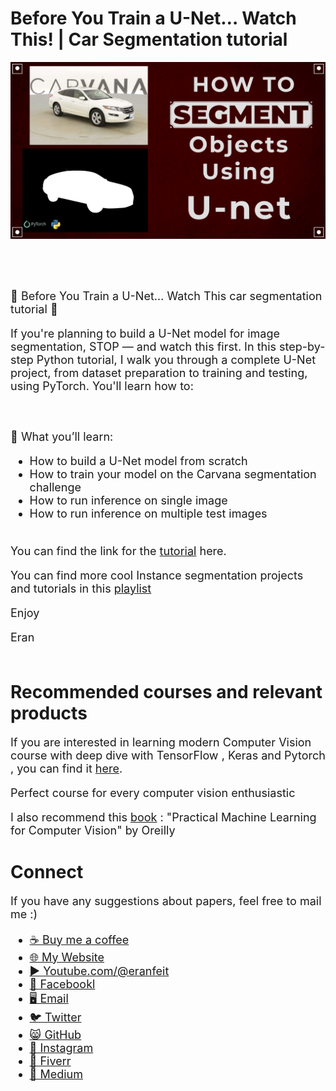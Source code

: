 # Before You Train a U-Net… Watch This! | Car Segmentation tutorial
<p align="center">
  <img width="800" src="How to segment cars using U-net.png" "image">
</p>

##
<br/><br/> 

<font size= "4" >
🚨 Before You Train a U-Net… Watch This car segmentation tutorial 🚨  

If you're planning to build a U-Net model for image segmentation, STOP — and watch this first.
In this step-by-step Python tutorial, I walk you through a complete U-Net project, from dataset preparation to training and testing, using PyTorch.
You'll learn how to:

<br/><br/> 
🔹 What you’ll learn:

- How to build a U-Net model from scratch
- How to train your model on the Carvana segmentation challenge 
- How to run inference on single image
- How to run inference on multiple test images
<br/><br/> 

You can find the link for the [tutorial](https://youtu.be/r3NiPdrDTaw) here. 

You can find more cool Instance segmentation projects and tutorials in this  [playlist](https://www.youtube.com/playlist?list=PLdkryDe59y4Y24C9LW1AjffKmgGUyaInz)


Enjoy

Eran
<br/><br/> 

</font>

# Recommended courses and relevant products 
<font size= "4" >

If you are interested in learning modern Computer Vision course with deep dive with TensorFlow , Keras and Pytorch , you can find it [here](http://bit.ly/3HeDy1V).

Perfect course for every computer vision enthusiastic

I also recommend this [book](https://amzn.to/3GBMNLC) : "Practical Machine Learning for Computer Vision" by Oreilly 


</font>

# Connect

<font size= "4" >
If you have any suggestions about papers, feel free to mail me :)

- [☕ Buy me a coffee](https://ko-fi.com/eranfeit)
- [🌐 My Website](https://eranfeit.net)
- [▶️ Youtube.com/@eranfeit](https://www.youtube.com/channel/UCTiWJJhaH6BviSWKLJUM9sg)
- [🐙 Facebookl](https://www.facebook.com/groups/3080601358933585)
- [🖥️ Email](mailto:feitgemel@gmail.com)
- [🐦 Twitter](https://twitter.com/eran_feit )
- [😸 GitHub](https://github.com/feitgemel)
- [📸 Instagram](https://www.instagram.com/eran_feit/)
- [🤝 Fiverr ](https://www.fiverr.com/s/mB3Pbb)
- [📝 Medium ](https://medium.com/@feitgemel)


</font>


